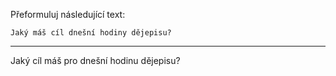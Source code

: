 Přeformuluj následující text:

```
Jaký máš cíl dnešní hodiny dějepisu?
```

---

<!-- chatcmpl-749VcesMstJzScGSpL3uLNREpzXsi -->

Jaký cíl máš pro dnešní hodinu dějepisu?